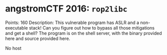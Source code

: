 # angstromCTF 2016: `rop2libc`

Points: 160
Description: This vulnerable program has ASLR and a non-executable stack! Can you figure out how to bypass all those mitigations and get a shell? The program is on the shell server, with the binary provided here and source provided here.

No host
